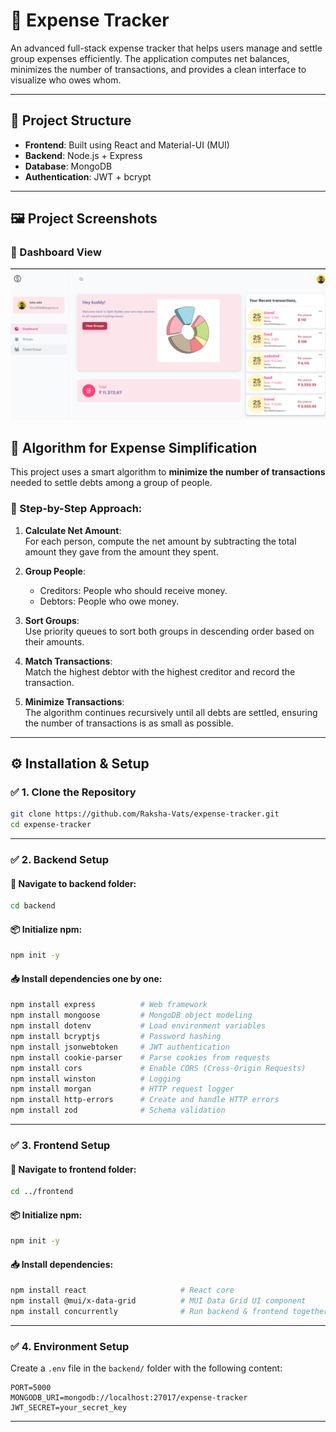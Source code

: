 # 💸 Expense Tracker

An advanced full-stack expense tracker that helps users manage and settle group expenses efficiently. The application computes net balances, minimizes the number of transactions, and provides a clean interface to visualize who owes whom.

---

## 📁 Project Structure

- **Frontend**: Built using React and Material-UI (MUI)
- **Backend**: Node.js + Express
- **Database**: MongoDB
- **Authentication**: JWT + bcrypt

---
## 🖼️ Project Screenshots
### 📌 Dashboard View
![Dashboard](./screenshots/dashboard.png)

## 🧠 Algorithm for Expense Simplification

This project uses a smart algorithm to **minimize the number of transactions** needed to settle debts among a group of people.

### 📌 Step-by-Step Approach:

1. **Calculate Net Amount**:  
   For each person, compute the net amount by subtracting the total amount they gave from the amount they spent.

2. **Group People**:
   - Creditors: People who should receive money.
   - Debtors: People who owe money.

3. **Sort Groups**:  
   Use priority queues to sort both groups in descending order based on their amounts.

4. **Match Transactions**:  
   Match the highest debtor with the highest creditor and record the transaction.

5. **Minimize Transactions**:  
   The algorithm continues recursively until all debts are settled, ensuring the number of transactions is as small as possible.

---
## ⚙️ Installation & Setup

### ✅ 1. Clone the Repository

```bash
git clone https://github.com/Raksha-Vats/expense-tracker.git
cd expense-tracker
```

---

### ✅ 2. Backend Setup

#### 📁 Navigate to backend folder:
```bash
cd backend
```

#### 📦 Initialize npm:
```bash
npm init -y
```

#### 📥 Install dependencies one by one:

```bash
npm install express          # Web framework
npm install mongoose         # MongoDB object modeling
npm install dotenv           # Load environment variables
npm install bcryptjs         # Password hashing
npm install jsonwebtoken     # JWT authentication
npm install cookie-parser    # Parse cookies from requests
npm install cors             # Enable CORS (Cross-Origin Requests)
npm install winston          # Logging
npm install morgan           # HTTP request logger
npm install http-errors      # Create and handle HTTP errors
npm install zod              # Schema validation
```

---

### ✅ 3. Frontend Setup

#### 📁 Navigate to frontend folder:
```bash
cd ../frontend
```

#### 📦 Initialize npm:
```bash
npm init -y
```

#### 📥 Install dependencies:

```bash
npm install react                     # React core
npm install @mui/x-data-grid          # MUI Data Grid UI component
npm install concurrently              # Run backend & frontend together
```

---

### ✅ 4. Environment Setup

Create a `.env` file in the `backend/` folder with the following content:

```env
PORT=5000
MONGODB_URI=mongodb://localhost:27017/expense-tracker
JWT_SECRET=your_secret_key
```

---
